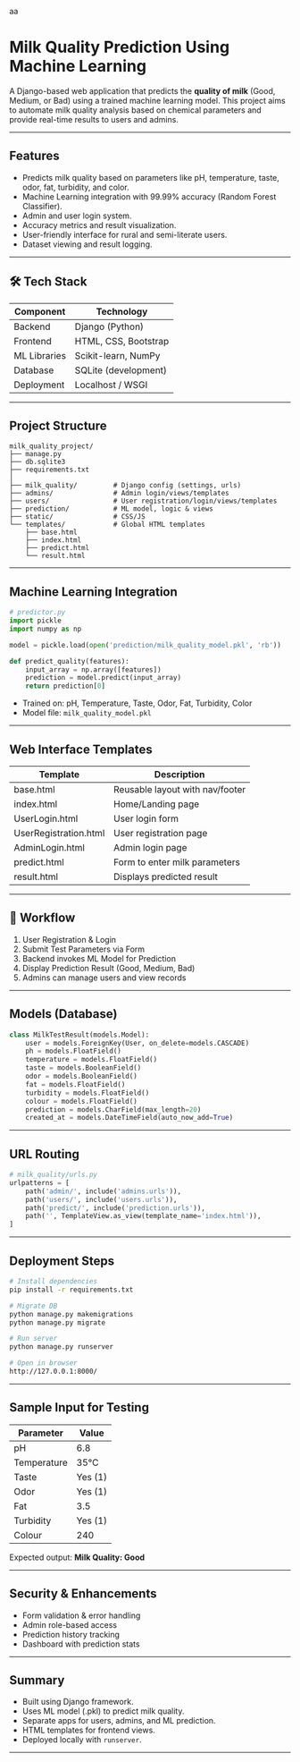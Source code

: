 aa
# Milk Quality Prediction Using Machine Learning

A Django-based web application that predicts the **quality of milk** (Good, Medium, or Bad) using a trained machine learning model. This project aims to automate milk quality analysis based on chemical parameters and provide real-time results to users and admins.

---

## Features

- Predicts milk quality based on parameters like pH, temperature, taste, odor, fat, turbidity, and color.
- Machine Learning integration with 99.99% accuracy (Random Forest Classifier).
- Admin and user login system.
- Accuracy metrics and result visualization.
- User-friendly interface for rural and semi-literate users.
- Dataset viewing and result logging.

---

## 🛠️ Tech Stack

| Component        | Technology            |
|------------------|------------------------|
| Backend          | Django (Python)        |
| Frontend         | HTML, CSS, Bootstrap   |
| ML Libraries     | Scikit-learn, NumPy    |
| Database         | SQLite (development)   |
| Deployment       | Localhost / WSGI       |

---

## Project Structure

```
milk_quality_project/
├── manage.py
├── db.sqlite3
├── requirements.txt
│
├── milk_quality/         # Django config (settings, urls)
├── admins/               # Admin login/views/templates
├── users/                # User registration/login/views/templates
├── prediction/           # ML model, logic & views
├── static/               # CSS/JS
└── templates/            # Global HTML templates
    ├── base.html
    ├── index.html
    ├── predict.html
    └── result.html
```

---

## Machine Learning Integration

```python
# predictor.py
import pickle
import numpy as np

model = pickle.load(open('prediction/milk_quality_model.pkl', 'rb'))

def predict_quality(features):
    input_array = np.array([features])
    prediction = model.predict(input_array)
    return prediction[0]
```

- Trained on: pH, Temperature, Taste, Odor, Fat, Turbidity, Color
- Model file: `milk_quality_model.pkl`

---

## Web Interface Templates

| Template           | Description                              |
|--------------------|------------------------------------------|
| base.html          | Reusable layout with nav/footer          |
| index.html         | Home/Landing page                        |
| UserLogin.html     | User login form                          |
| UserRegistration.html | User registration page              |
| AdminLogin.html    | Admin login page                         |
| predict.html       | Form to enter milk parameters            |
| result.html        | Displays predicted result                |

---

## 🔄 Workflow

1. User Registration & Login
2. Submit Test Parameters via Form
3. Backend invokes ML Model for Prediction
4. Display Prediction Result (Good, Medium, Bad)
5. Admins can manage users and view records

---

## Models (Database)

```python
class MilkTestResult(models.Model):
    user = models.ForeignKey(User, on_delete=models.CASCADE)
    ph = models.FloatField()
    temperature = models.FloatField()
    taste = models.BooleanField()
    odor = models.BooleanField()
    fat = models.FloatField()
    turbidity = models.FloatField()
    colour = models.FloatField()
    prediction = models.CharField(max_length=20)
    created_at = models.DateTimeField(auto_now_add=True)
```

---

## URL Routing

```python
# milk_quality/urls.py
urlpatterns = [
    path('admin/', include('admins.urls')),
    path('users/', include('users.urls')),
    path('predict/', include('prediction.urls')),
    path('', TemplateView.as_view(template_name='index.html')),
]
```

---

## Deployment Steps

```bash
# Install dependencies
pip install -r requirements.txt

# Migrate DB
python manage.py makemigrations
python manage.py migrate

# Run server
python manage.py runserver

# Open in browser
http://127.0.0.1:8000/
```

---

## Sample Input for Testing

| Parameter   | Value   |
|-------------|---------|
| pH          | 6.8     |
| Temperature | 35°C    |
| Taste       | Yes (1) |
| Odor        | Yes (1) |
| Fat         | 3.5     |
| Turbidity   | Yes (1) |
| Colour      | 240     |

Expected output: **Milk Quality: Good**

---

## Security & Enhancements

- Form validation & error handling
- Admin role-based access
- Prediction history tracking
- Dashboard with prediction stats

---

## Summary

- Built using Django framework.
- Uses ML model (.pkl) to predict milk quality.
- Separate apps for users, admins, and ML prediction.
- HTML templates for frontend views.
- Deployed locally with `runserver`.

---
